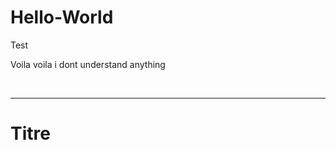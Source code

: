 # Hello-World
Test

Voila voila i dont understand anything 
<body>
  <br/>
  <hr>
  <h1>
    Titre
  </h1>
  </body>
  
